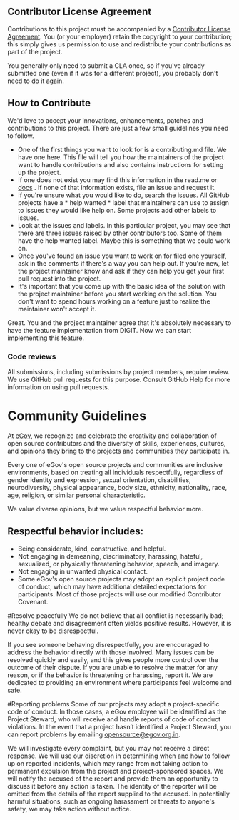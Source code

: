 ## Contributor License Agreement
Contributions to this project must be accompanied by a [Contributor License Agreement](https://forms.gle/nnNZjB7P1YPuEHb69). You (or your employer) retain the copyright to your contribution; this simply gives us permission to use and redistribute your contributions as part of the project. 

You generally only need to submit a CLA once, so if you've already submitted one (even if it was for a different project), you probably don't need to do it again.


## How to Contribute
We'd love to accept your innovations, enhancements, patches and contributions to this project. There are just a few small guidelines you need to follow.

* One of the first things you want to look for is a contributing.md file. We have one here. This file will tell you how the maintainers of the project want to handle contributions and also contains instructions for setting up the project.
* If one does not exist you may find this information in the read.me or [docs](https://docs.digit.org) . If none of that information exists, file an issue and request it.
* If you're unsure what you would like to do, search the issues. All GitHub projects have a * help wanted * label that maintainers can use to assign to issues they would like help on. Some projects add other labels to issues.
* Look at the issues and labels. In this particular project, you may see that there are three issues raised by other contributors too. Some of them have the help wanted label. Maybe this is something that we could work on.
* Once you've found an issue you want to work on for filed one yourself, ask in the comments if there's a way you can help out. If you're new, let the project maintainer know and ask if they can help you get your first pull request into the project.
* It's important that you come up with the basic idea of the solution with the project maintainer before you start working on the solution. You don't want to spend hours working on a feature just to realize the maintainer won't accept it.

Great. You and the project maintainer agree that it's absolutely necessary to have the feature implementation from DIGIT. Now we can start implementing this feature.

### Code reviews
All submissions, including submissions by project members, require review. We use GitHub pull requests for this purpose. Consult GitHub Help for more information on using pull requests.

# Community Guidelines

At [eGov](https://egov.org.in), we recognize and celebrate the creativity and collaboration of open source contributors and the diversity of skills, experiences, cultures, and opinions they bring to the projects and communities they participate in.

Every one of eGov's open source projects and communities are inclusive environments, based on treating all individuals respectfully, regardless of gender identity and expression, sexual orientation, disabilities, neurodiversity, physical appearance, body size, ethnicity, nationality, race, age, religion, or similar personal characteristic.

We value diverse opinions, but we value respectful behavior more.

## Respectful behavior includes:

 * Being considerate, kind, constructive, and helpful.
 * Not engaging in demeaning, discriminatory, harassing, hateful, sexualized, or physically threatening behavior, speech, and imagery.
 * Not engaging in unwanted physical contact.
 * Some eGov's open source projects may adopt an explicit project code of conduct, which may have additional detailed expectations for participants. Most of those projects will use our modified Contributor Covenant.

#Resolve peacefully
We do not believe that all conflict is necessarily bad; healthy debate and disagreement often yields positive results. However, it is never okay to be disrespectful.

If you see someone behaving disrespectfully, you are encouraged to address the behavior directly with those involved. Many issues can be resolved quickly and easily, and this gives people more control over the outcome of their dispute. If you are unable to resolve the matter for any reason, or if the behavior is threatening or harassing, report it. We are dedicated to providing an environment where participants feel welcome and safe.

#Reporting problems
Some of our projects may adopt a project-specific code of conduct. In those cases, a eGov employee will be identified as the Project Steward, who will receive and handle reports of code of conduct violations. In the event that a project hasn’t identified a Project Steward, you can report problems by emailing opensource@egov.org.in.

We will investigate every complaint, but you may not receive a direct response. We will use our discretion in determining when and how to follow up on reported incidents, which may range from not taking action to permanent expulsion from the project and project-sponsored spaces. We will notify the accused of the report and provide them an opportunity to discuss it before any action is taken. The identity of the reporter will be omitted from the details of the report supplied to the accused. In potentially harmful situations, such as ongoing harassment or threats to anyone's safety, we may take action without notice.


